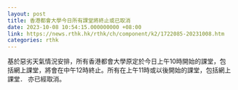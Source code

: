 ```yaml
---
layout: post
title: 香港都會大學今日所有課堂將終止或已取消
date: 2023-10-08 10:54:15.000000000 +08:00
link: https://news.rthk.hk/rthk/ch/component/k2/1722085-20231008.htm
categories: rthk
---
```


基於惡劣天氣情況安排，所有香港都會大學原定於今日上午10時開始的課堂，包括網上課堂，將會在中午12時終止。所有在上午11時或以後開始的課堂，包括網上課堂． 亦已經取消。

